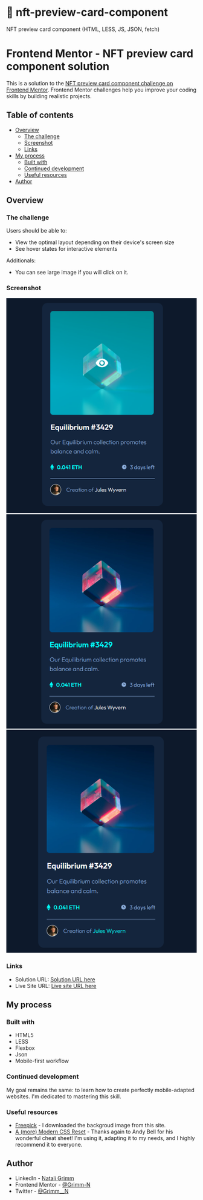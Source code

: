 # 📱 nft-preview-card-component
NFT preview card component (HTML, LESS, JS, JSON, fetch)
# Frontend Mentor - NFT preview card component solution

This is a solution to the [NFT preview card component challenge on Frontend Mentor](https://www.frontendmentor.io/challenges/nft-preview-card-component-SbdUL_w0U). Frontend Mentor challenges help you improve your coding skills by building realistic projects. 

## Table of contents

- [Overview](#overview)
  - [The challenge](#the-challenge)
  - [Screenshot](#screenshot)
  - [Links](#links)
- [My process](#my-process)
  - [Built with](#built-with)
  - [Continued development](#continued-development)
  - [Useful resources](#useful-resources)
- [Author](#author)

## Overview

### The challenge

Users should be able to:

- View the optimal layout depending on their device's screen size
- See hover states for interactive elements

Additionals:
- You can see large image if you will click on it.

### Screenshot

![Hover effect 1](./screenshots/hover1.png)
![Hover effect 2](./screenshots/hover2.png)
![Hover effect 3](./screenshots/hover3.png)

### Links

- Solution URL: [Solution URL here](https://www.frontendmentor.io/solutions/interactive-nft-card-html-less-json-js--maqOBqwNK)
- Live Site URL: [Live site URL here](https://grimm-n.github.io/nft-preview-card-component/)

## My process

### Built with

- HTML5
- LESS
- Flexbox
- Json
- Mobile-first workflow

### Continued development

My goal remains the same: to learn how to create perfectly mobile-adapted websites. I'm dedicated to mastering this skill.

### Useful resources

- [Freepick](https://www.freepik.com/) - I downloaded the backgroud image from this site.
- [A (more) Modern CSS Reset](https://piccalil.li/blog/a-more-modern-css-reset/) - Thanks again to Andy Bell for his wonderful cheat sheet! I'm using it, adapting it to my needs, and I highly recommend it to everyone.

## Author

- LinkedIn - [Natali Grimm](https://www.linkedin.com/in/grimm-n/)
- Frontend Mentor - [@Grimm-N](https://www.frontendmentor.io/profile/Grimm-N)
- Twitter - [@Grimm__N](https://x.com/Grimm__N)
